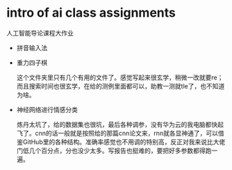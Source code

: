 # intro of ai class assignments
人工智能导论课程大作业

- 拼音输入法
- 重力四子棋
  
  这个文件夹里只有几个有用的文件了。感觉写起来很玄学，稍微一改就要re；而且搜索时间也很玄学，在给的测例里面都可以，助教一测就tle了，也不知道为啥。
- 神经网络进行情感分类

  炼丹太坑了，给的数据集也很坑，最后各种调参，没有华为云的我电脑都快起飞了。cnn的话一般就是按照给的那篇cnn论文来，rnn就各显神通了，可以借鉴GitHub里的各种结构。准确率感觉也不用调的特别高，反正对我来说比大佬门低几个百分点，分也没少太多。写报告也挺难的，要把好多参数都得跑一遍。
